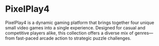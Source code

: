 # PixelPlay4
PixelPlay4 is a dynamic gaming platform that brings together four unique small video games into a single experience. Designed for casual and competitive players alike, this collection offers a diverse mix of genres—from fast-paced arcade action to strategic puzzle challenges.
